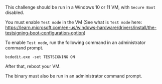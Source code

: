 This challenge should be run in a Windows 10 or 11 VM, with `Secure Boot` disabled.

You must enable `Test mode` in the VM (See what is `Test mode` here: https://learn.microsoft.com/en-us/windows-hardware/drivers/install/the-testsigning-boot-configuration-option)

To enable `Test mode`, run the following command in an administrator command prompt.
```
bcdedit.exe -set TESTSIGNING ON
```
After that, reboot your VM.

The binary must also be run in an administrator command prompt.